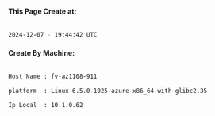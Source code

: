
   
#### This Page Create at:

```bash

2024-12-07 - 19:44:42 UTC

```

#### Create By Machine:

```bash

Host Name : fv-az1108-911

platform  : Linux-6.5.0-1025-azure-x86_64-with-glibc2.35

Ip Local  : 10.1.0.62

```

